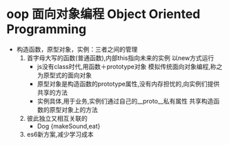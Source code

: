 # oop 面向对象编程 Object Oriented Programming

- 构造函数，原型对象，实例：三者之间的管理
    1. 首字母大写的函数(普通函数),内部this指向未来的实例 以new方式运行
        - js没有class时代,用函数＋prototype对象 模拟传统面向对象编程,称之为原型式的面向对象
        - 原型对象是构造函数的prototype属性,没有内存担忧的,向实例们提供共享的方法
        - 实例具体,用于业务,实例们通过自己的__proto__私有属性 共享构造函数的原型对象上的方法
    2. 彼此独立又相互关联的
        - Dog  {makeSound,eat}  
    3. es6新方案,减少学习成本